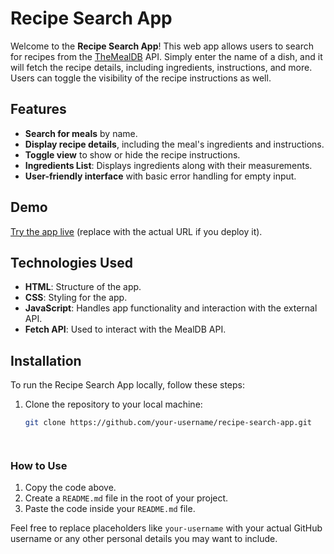 # Recipe Search App

Welcome to the **Recipe Search App**! This web app allows users to search for recipes from the [TheMealDB](https://www.themealdb.com/) API. Simply enter the name of a dish, and it will fetch the recipe details, including ingredients, instructions, and more. Users can toggle the visibility of the recipe instructions as well.

## Features

- **Search for meals** by name.
- **Display recipe details**, including the meal's ingredients and instructions.
- **Toggle view** to show or hide the recipe instructions.
- **Ingredients List**: Displays ingredients along with their measurements.
- **User-friendly interface** with basic error handling for empty input.

## Demo

[Try the app live](https://your-live-demo-url.com) (replace with the actual URL if you deploy it).

## Technologies Used

- **HTML**: Structure of the app.
- **CSS**: Styling for the app.
- **JavaScript**: Handles app functionality and interaction with the external API.
- **Fetch API**: Used to interact with the MealDB API.

## Installation

To run the Recipe Search App locally, follow these steps:

1. Clone the repository to your local machine:

   ```bash
   git clone https://github.com/your-username/recipe-search-app.git

   

   
### How to Use
1. Copy the code above.
2. Create a `README.md` file in the root of your project.
3. Paste the code inside your `README.md` file.

Feel free to replace placeholders like `your-username` with your actual GitHub username or any other personal details you may want to include.

